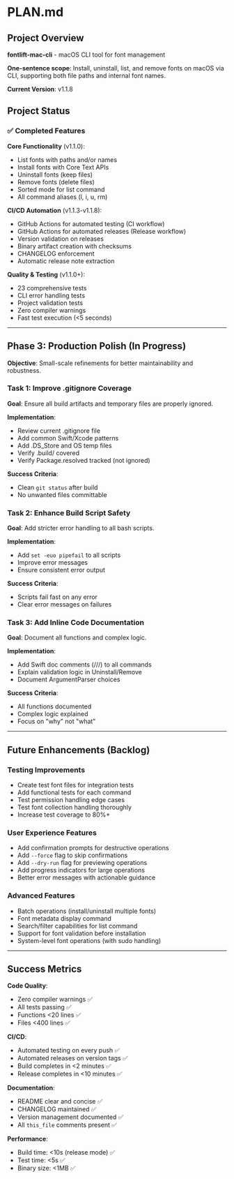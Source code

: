 # PLAN.md
<!-- this_file: PLAN.md -->

## Project Overview

**fontlift-mac-cli** - macOS CLI tool for font management

**One-sentence scope**: Install, uninstall, list, and remove fonts on macOS via CLI, supporting both file paths and internal font names.

**Current Version**: v1.1.8

## Project Status

### ✅ Completed Features

**Core Functionality** (v1.1.0):
- List fonts with paths and/or names
- Install fonts with Core Text APIs
- Uninstall fonts (keep files)
- Remove fonts (delete files)
- Sorted mode for list command
- All command aliases (l, i, u, rm)

**CI/CD Automation** (v1.1.3-v1.1.8):
- GitHub Actions for automated testing (CI workflow)
- GitHub Actions for automated releases (Release workflow)
- Version validation on releases
- Binary artifact creation with checksums
- CHANGELOG enforcement
- Automatic release note extraction

**Quality & Testing** (v1.1.0+):
- 23 comprehensive tests
- CLI error handling tests
- Project validation tests
- Zero compiler warnings
- Fast test execution (<5 seconds)

---

## Phase 3: Production Polish (In Progress)

**Objective**: Small-scale refinements for better maintainability and robustness.

### Task 1: Improve .gitignore Coverage
**Goal**: Ensure all build artifacts and temporary files are properly ignored.

**Implementation**:
- Review current .gitignore file
- Add common Swift/Xcode patterns
- Add .DS_Store and OS temp files
- Verify .build/ covered
- Verify Package.resolved tracked (not ignored)

**Success Criteria**:
- Clean `git status` after build
- No unwanted files committable

### Task 2: Enhance Build Script Safety
**Goal**: Add stricter error handling to all bash scripts.

**Implementation**:
- Add `set -euo pipefail` to all scripts
- Improve error messages
- Ensure consistent error output

**Success Criteria**:
- Scripts fail fast on any error
- Clear error messages on failures

### Task 3: Add Inline Code Documentation
**Goal**: Document all functions and complex logic.

**Implementation**:
- Add Swift doc comments (///) to all commands
- Explain validation logic in Uninstall/Remove
- Document ArgumentParser choices

**Success Criteria**:
- All functions documented
- Complex logic explained
- Focus on "why" not "what"

---

## Future Enhancements (Backlog)

### Testing Improvements
- Create test font files for integration tests
- Add functional tests for each command
- Test permission handling edge cases
- Test font collection handling thoroughly
- Increase test coverage to 80%+

### User Experience Features
- Add confirmation prompts for destructive operations
- Add `--force` flag to skip confirmations
- Add `--dry-run` flag for previewing operations
- Add progress indicators for large operations
- Better error messages with actionable guidance

### Advanced Features
- Batch operations (install/uninstall multiple fonts)
- Font metadata display command
- Search/filter capabilities for list command
- Support for font validation before installation
- System-level font operations (with sudo handling)

---

## Success Metrics

**Code Quality**:
- Zero compiler warnings ✅
- All tests passing ✅
- Functions <20 lines ✅
- Files <400 lines ✅

**CI/CD**:
- Automated testing on every push ✅
- Automated releases on version tags ✅
- Build completes in <2 minutes ✅
- Release completes in <10 minutes ✅

**Documentation**:
- README clear and concise ✅
- CHANGELOG maintained ✅
- Version management documented ✅
- All `this_file` comments present ✅

**Performance**:
- Build time: <10s (release mode) ✅
- Test time: <5s ✅
- Binary size: <1MB ✅
